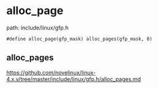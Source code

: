 alloc_page
========================================

path: include/linux/gfp.h
```
#define alloc_page(gfp_mask) alloc_pages(gfp_mask, 0)
```

alloc_pages
----------------------------------------

https://github.com/novelinux/linux-4.x.y/tree/master/include/linux/gfp.h/alloc_pages.md
